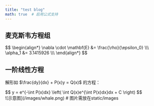 ```yaml
---
title: "test blog"
math: true  # 启用公式支持
---
```

## 麦克斯韦方程组

<div>$$
\begin{align*}
\nabla \cdot \mathbf{E} &= \frac{\rho}{\epsilon_0} \\\ 
\alpha_1 &= 3.1415926 \\\
\end{align*}
$$</div>

## 一阶线性方程
解形如 $\frac{dy}{dx} + P(x)y = Q(x)$ 的方程：
<div>$$
y = e^{-\int P(x)dx} \left( \int Q(x)e^{\int P(x)dx}dx + C \right)
$$</div>
![示意图](/images/whale.png)  # 图片需放在static/images